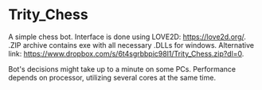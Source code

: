 # Trity_Chess
A simple chess bot. Interface is done using LOVE2D:
https://love2d.org/.
.ZIP archive contains exe with all necessary .DLLs for windows.
Alternative link:
https://www.dropbox.com/s/6t4sgrbbpic98l1/Trity_Chess.zip?dl=0.

Bot's decisions might take up to a minute on some PCs. Performance depends on processor, utilizing several cores at the same time.
